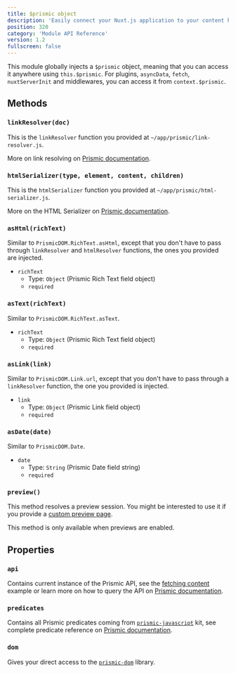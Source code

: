 ```yaml
---
title: $prismic object
description: 'Easily connect your Nuxt.js application to your content hosted on Prismic'
position: 320
category: 'Module API Reference'
version: 1.2
fullscreen: false
---
```


This module globally injects a `$prismic` object, meaning that you can access it anywhere using `this.$prismic`. For plugins, `asyncData`, `fetch`, `nuxtServerInit` and middlewares, you can access it from `context.$prismic`.

## Methods

### `linkResolver(doc)`

This is the `linkResolver` function you provided at `~/app/prismic/link-resolver.js`.

<alert type="info">

More on link resolving on [Prismic documentation](https://prismic.io/docs/vuejs/beyond-the-api/link-resolving).

</alert>

### `htmlSerializer(type, element, content, children)`

This is the `htmlSerializer` function you provided at `~/app/prismic/html-serializer.js`.

<alert type="info">

More on the HTML Serializer on [Prismic documentation](https://prismic.io/docs/vuejs/beyond-the-api/html-serializer).

</alert>

### `asHtml(richText)`

Similar to `PrismicDOM.RichText.asHtml`, except that you don't have to pass through `linkResolver` and `htmlResolver` functions, the ones you provided are injected.

- `richText`
  - Type: `Object` (Prismic Rich Text field object)
  - `required`

### `asText(richText)`

Similar to `PrismicDOM.RichText.asText`.

- `richText`
  - Type: `Object` (Prismic Rich Text field object)
  - `required`

### `asLink(link)`

Similar to `PrismicDOM.Link.url`, except that you don't have to pass through a `linkResolver` function, the one you provided is injected.

- `link`
  - Type: `Object` (Prismic Link field object)
  - `required`

### `asDate(date)`

Similar to `PrismicDOM.Date`.

- `date`
  - Type: `String` (Prismic Date field string)
  - `required`

### `preview()`

This method resolves a preview session. You might be interested to use it if you provide a [custom preview page](/previews#customizing-the-preview-page).

<alert>

This method is only available when previews are enabled.

</alert>

## Properties

### `api`

Contains current instance of the Prismic API, see the [fetching content](/fetching-content) example or learn more on how to query the API on [Prismic documentation](https://prismic.io/docs/vuejs/query-the-api/how-to-query-the-api).

### `predicates`

Contains all Prismic predicates coming from [`prismic-javascript`](https://github.com/prismicio/prismic-javascript) kit, see complete predicate reference on [Prismic documentation](https://prismic.io/docs/vuejs/query-the-api/query-predicate-reference).

### `dom`

Gives your direct access to the [`prismic-dom`](https://github.com/prismicio/prismic-dom) library.

